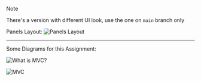 > [!NOTE]
> There's a  version with different UI look, use the one on `main` branch only


Panels Layout:
![Panels Layout](https://cdn.jsdelivr.net/gh/Ahmad-Mtr/CS254@main/assets/panels-structure.png)


---

Some Diagrams for this Assignment:

![What is MVC?](https://cdn.jsdelivr.net/gh/Ahmad-Mtr/CS254@main/assets/what-is-mvc.png)

![ MVC](https://cdn.jsdelivr.net/gh/Ahmad-Mtr/CS254@main/assets/mvc.png)



